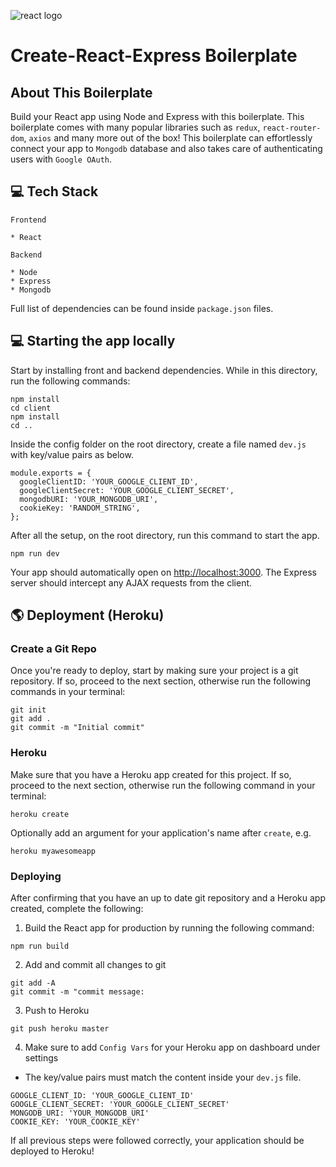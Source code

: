 ![react logo](https://cdn.iconscout.com/icon/free/png-256/react-2-458175.png) 

# Create-React-Express Boilerplate

## About This Boilerplate

Build your React app using Node and Express with this boilerplate. This boilerplate comes with many popular libraries such as `redux`, `react-router-dom`, `axios` and many more out of the box! This boilerplate can effortlessly connect your app to `Mongodb` database and also takes care of authenticating users with `Google OAuth`.

## 💻 Tech Stack

```
Frontend

* React

Backend

* Node
* Express
* Mongodb

```

Full list of dependencies can be found inside `package.json` files.

## 💻 Starting the app locally

Start by installing front and backend dependencies. While in this directory, run the following commands:

```
npm install
cd client
npm install
cd ..
```

Inside the config folder on the root directory, create a file named `dev.js` with key/value pairs as below.

```
module.exports = {
  googleClientID: 'YOUR_GOOGLE_CLIENT_ID',
  googleClientSecret: 'YOUR_GOOGLE_CLIENT_SECRET', 
  mongodbURI: 'YOUR_MONGODB_URI', 
  cookieKey: 'RANDOM_STRING',
};
```

After all the setup, on the root directory, run this command to start the app.

``` npm run dev ```

Your app should automatically open on <http://localhost:3000>. The Express server should intercept any AJAX requests from the client.

## 🌎 Deployment (Heroku)

### Create a Git Repo

Once you're ready to deploy, start by making sure your project is a git repository. If so, proceed to the next section, otherwise run the following commands in your terminal:

```
git init
git add .
git commit -m "Initial commit"
```

### Heroku

Make sure that you have a Heroku app created for this project. If so, proceed to the next section, otherwise run the following command in your terminal:

```
heroku create
```

Optionally add an argument for your application's name after `create`, e.g.

```
heroku myawesomeapp
```

### Deploying

After confirming that you have an up to date git repository and a Heroku app created, complete the following:

1. Build the React app for production by running the following command:

```
npm run build
```

2. Add and commit all changes to git

```
git add -A
git commit -m "commit message:
```
3. Push to Heroku

```
git push heroku master
```
4. Make sure to add `Config Vars` for your Heroku app on dashboard under settings
* The key/value pairs must match the content inside your `dev.js` file.

```
GOOGLE_CLIENT_ID: 'YOUR_GOOGLE_CLIENT_ID'
GOOGLE_CLIENT_SECRET: 'YOUR_GOOGLE_CLIENT_SECRET'
MONGODB_URI: 'YOUR_MONGODB_URI'
COOKIE_KEY: 'YOUR_COOKIE_KEY'
```

If all previous steps were followed correctly, your application should be deployed to Heroku!
